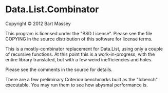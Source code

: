 # Data.List.Combinator
Copyright © 2012 Bart Massey

This program is licensed under the "BSD License".  Please
see the file COPYING in the source distribution of this
software for license terms.

This is a mostly-combinator replacement for Data.List, using
only a couple of recursive functions.  At this point this is
a work-in-progress, with the entire library translated, but
with a few weird inefficiencies and holes.

Please see the comments in the source for details.

There are a few preliminary Criterion benchmarks built as
the "lcbench" executable. You may run them to see how
abysmal performance is.
